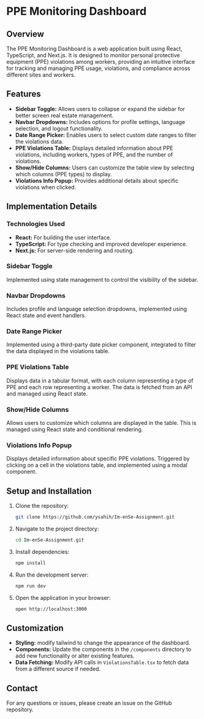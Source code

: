 # PPE Monitoring Dashboard

## Overview

The PPE Monitoring Dashboard is a web application built using React, TypeScript, and Next.js. It is designed to monitor personal protective equipment (PPE) violations among workers, providing an intuitive interface for tracking and managing PPE usage, violations, and compliance across different sites and workers.

## Features

- **Sidebar Toggle:** Allows users to collapse or expand the sidebar for better screen real estate management.
- **Navbar Dropdowns:** Includes options for profile settings, language selection, and logout functionality.
- **Date Range Picker:** Enables users to select custom date ranges to filter the violations data.
- **PPE Violations Table:** Displays detailed information about PPE violations, including workers, types of PPE, and the number of violations.
- **Show/Hide Columns:** Users can customize the table view by selecting which columns (PPE types) to display.
- **Violations Info Popup:** Provides additional details about specific violations when clicked.

## Implementation Details

### Technologies Used

- **React:** For building the user interface.
- **TypeScript:** For type checking and improved developer experience.
- **Next.js:** For server-side rendering and routing.


### Sidebar Toggle

Implemented using state management to control the visibility of the sidebar.

### Navbar Dropdowns

Includes profile and language selection dropdowns, implemented using React state and event handlers.

### Date Range Picker

Implemented using a third-party date picker component, integrated to filter the data displayed in the violations table.

### PPE Violations Table

Displays data in a tabular format, with each column representing a type of PPE and each row representing a worker. The data is fetched from an API and managed using React state.

### Show/Hide Columns

Allows users to customize which columns are displayed in the table. This is managed using React state and conditional rendering.

### Violations Info Popup

Displays detailed information about specific PPE violations. Triggered by clicking on a cell in the violations table, and implemented using a modal component.

## Setup and Installation

1. Clone the repository:

    ```bash
    git clone https://github.com/ysahih/Im-enSe-Assignment.git
    ```

2. Navigate to the project directory:

    ```bash
    cd Im-enSe-Assignment.git
    ```

3. Install dependencies:

    ```bash
    npm install
    ```

4. Run the development server:

    ```bash
    npm run dev
    ```

5. Open the application in your browser:

    ```bash
    open http://localhost:3000
    ```

## Customization

- **Styling:** modify tailwind to change the appearance of the dashboard.
- **Components:** Update the components in the `/components` directory to add new functionality or alter existing features.
- **Data Fetching:** Modify API calls in `ViolationsTable.tsx` to fetch data from a different source if needed.


## Contact

For any questions or issues, please create an issue on the GitHub repository.



